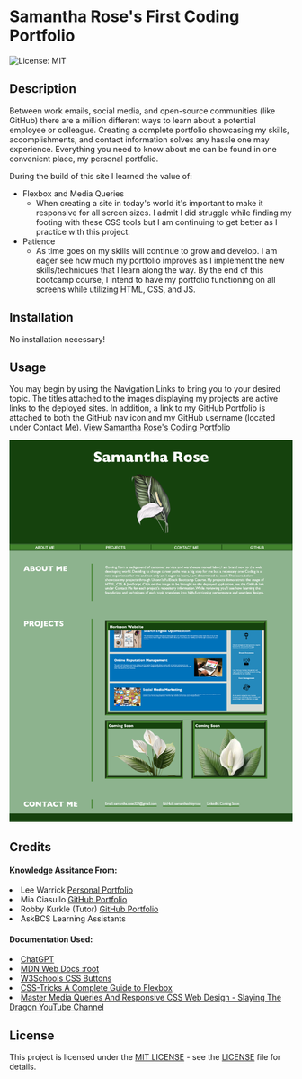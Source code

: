 # Samantha Rose's First Coding Portfolio
![License: MIT](https://img.shields.io/badge/License-MIT-yellow.svg)

## Description

Between work emails, social media, and open-source communities (like GitHub) there are a million different ways to learn about a potential employee or colleague. Creating a complete portfolio showcasing my skills, accomplishments, and contact information solves any hassle one may experience. Everything you need to know about me can be found in one convenient place, my personal portfolio. 

During the build of this site I learned the value of:
 - Flexbox and Media Queries
    - When creating a site in today's world it's important to make it responsive for all screen sizes. I admit I did struggle while finding my footing with these CSS tools but I am continuing to get better as I practice with this project.
 - Patience
    - As time goes on my skills will continue to grow and develop. I am eager see how much my portfolio improves as I implement the new skills/techniques that I learn along the way. By the end of this bootcamp course, I intend to have my portfolio functioning on all screens while utilizing HTML, CSS, and JS.

## Installation

No installation necessary!

## Usage

You may begin by using the Navigation Links to bring you to your desired topic. The titles attached to the images displaying my projects are active links to the deployed sites. In addition, a link to my GitHub Portfolio is attached to both the GitHub nav icon and my GitHub username (located under Contact Me). <a href="https://samanthashleyrose.github.io/Samantha-Rose-Coding-Portfolio/">View Samantha Rose's Coding Portfolio</a>

![Fullscren Screenshot of Portfolio](assets/images/fullscreen-sc-portfolio.png)

## Credits

#### Knowledge Assitance From:
<li>Lee Warrick <a href="https://leewarrick.com/">Personal Portfolio</a></li>
<li>Mia Ciasullo <a href="https://github.com/miacias/first-portfolio">GitHub Portfolio</a></li>
<li>Robby Kurkle (Tutor) <a href="https://github.com/rfnkurle">GitHub Portfolio</a></li>
<li>AskBCS Learning Assistants</li>

#### Documentation Used:

<li><a href="https://chat.openai.com/">ChatGPT</a></li>
<li><a href="https://developer.mozilla.org/en-US/docs/Web/CSS/:root">MDN Web Docs :root</a></li>
<li><a href="https://www.w3schools.com/css/css3_buttons.asp">W3Schools CSS Buttons</a></li>
<li><a href="https://css-tricks.com/snippets/css/a-guide-to-flexbox/">CSS-Tricks A Complete Guide to Flexbox</a></li>
<li><a href="https://www.youtube.com/watch?v=K24lUqcT0Ms">Master Media Queries And Responsive CSS Web Design - Slaying The Dragon YouTube Channel</a></li>

## License

This project is licensed under the <a href="https://opensource.org/licenses/MIT">MIT LICENSE</a> - see the [LICENSE](./LICENSE) file for details.
